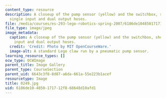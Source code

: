 ```yaml
---
content_type: resource
description: A closeup of the pump sensor (yellow) and the switchbox, showing the
  single input and dual output hoses.
file: /media/courses/es-293-lego-robotics-spring-2007/6186de104850171712f868648d10afd1_0250.jpg
file_type: image/jpeg
image_metadata:
  caption: A closeup of the pump sensor (yellow) and the switchbox, showing the single
    input and dual output hoses.
  credit: 'Credit: Photo by MIT OpenCourseWare.'
  image-alt: A standard Lego claw run by a pneumatic pump sensor.
learning_resource_types: []
ocw_type: OCWImage
parent_title: Image Gallery
parent_type: CourseSection
parent_uid: 6643c3f8-8d87-a6da-661a-55e223b1acef
resourcetype: Image
title: 0249.jpg
uid: 6186de10-4850-1717-12f8-68648d10afd1
---
```

